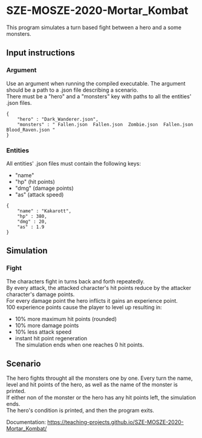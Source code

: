 # SZE-MOSZE-2020-Mortar_Kombat

This program simulates a turn based fight between a hero and a some monsters.  
  
## Input instructions  
### Argument  
Use an argument when running the compiled executable. The argument should be a path to a .json file describing a scenario.  
There must be a "hero" and a "monsters" key with paths to all the entities' .json files.  
```   
{
    "hero" : "Dark_Wanderer.json",
    "monsters" : " Fallen.json  Fallen.json  Zombie.json  Fallen.json  Blood_Raven.json "
} 
```  
### Entities  
All entities' .json files must contain the following keys:
- "name"
- "hp" (hit points)
- "dmg" (damage points)
- "as" (attack speed)  
```   
{  
    "name" : "Kakarott",  
    "hp" : 380,  
    "dmg" : 20,  
    "as" : 1.9  
}  
```  
  
## Simulation  
### Fight
The characters fight in turns back and forth repeatedly.  
By every attack, the attacked character's hit points reduce by the attacker character's damage points.   
For every damage point the hero inflicts it gains an experience point.   
100 experience points cause the player to level up resulting in:
- 10% more maximum hit points (rounded)   
- 10% more damage points   
- 10% less attack speed
- instant hit point regeneration   
The simulation ends when one reaches 0 hit points.  
## Scenario  
The hero fights throught all the monsters one by one. 
Every turn the name, level and hit points of the hero, as well as the name of the monster is printed.  
If either non of the monster or the hero has any hit points left, the simulation ends.  
The hero's condition is printed, and then the program exits.   
  
Documentation: https://teaching-projects.github.io/SZE-MOSZE-2020-Mortar_Kombat/   
